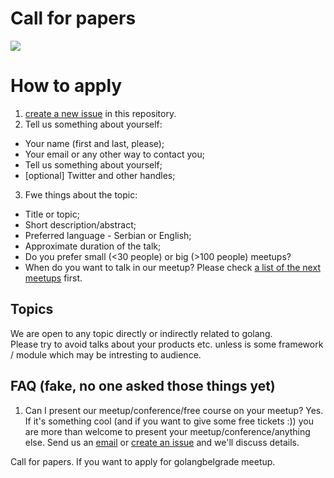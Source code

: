 # Call for papers

[![](https://img.shields.io/badge/submit-cfp-yellow.svg?style=flat-square)](https://github.com/golangbelgrade/cfp/issues/new)


# How to apply
1. [create a new issue](https://github.com/golangbelgrade/cfp/issues/new) in this repository.
2. Tell us something about yourself:
- Your name (first and last, please);
- Your email or any other way to contact you;
- Tell us something about yourself;
- [optional] Twitter and other handles;
3. Fwe things about the topic:
- Title or topic;
- Short description/abstract;
- Preferred language - Serbian or English;
- Approximate duration of the talk;
- Do you prefer small (<30 people) or big (>100 people) meetups?
- When do you want to talk in our meetup? Please check [a list of the next meetups](https://github.com/golangbelgrade/cfp/blob/master/next-meetups.md) first.

## Topics

We are open to any topic directly or indirectly related to golang.  
Please try to avoid talks about your products etc. unless is some framework / module which may be intresting to audience.

## FAQ (fake, no one asked those things yet)
1. Can I present our meetup/conference/free course on your meetup?
   Yes. If it's something cool (and if you want to give some free tickets :)) you are more than welcome to present your meetup/conference/anything else. Send us an [email](mailto:info@golangbelgrade.org) or [create an issue](https://github.com/golangbelgrade/cfp/issues/new) and we'll discuss details.


Call for papers. If you want to apply for golangbelgrade meetup.


